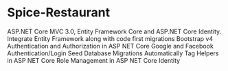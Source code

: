 # Spice-Restaurant
ASP.NET Core MVC 3.0, Entity Framework Core and ASP.NET Core Identity.
Integrate Entity Framework along with code first migrations
Bootstrap v4
Authentication and Authorization in ASP NET Core
Google and Facebook Authentication/Login
Seed Database Migrations Automatically
Tag Helpers in ASP NET Core
Role Management in ASP NET Core Identity
